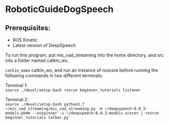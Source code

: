 # RoboticGuideDogSpeech

## Prerequisites:
- ROS Kinetic
- Latest version of DeepSpeech

To run this program, put mic_vad_streaming into the home directory, and src into a folder named catkin_ws. 

`catkin_make` catkin_ws, and run an instance of roscore before running the following commands in two different terminals:

Terminal 1:  
`source ./devel/setup.bash
rosrun beginner_tutorials listener`

Terminal 2:  
`source ./devel/setup.bash
python3.7 ~/mic_vad_streaming/mic_vad_streaming.py -m ~/deepspeech-0.9.3-models.pbmm --nospinner -s ~/deepspeech-0.9.3-models.scorer | rosrun beginner_tutorials talker.py`
